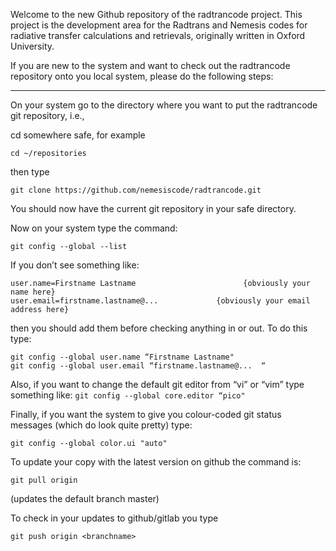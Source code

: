 Welcome to the new Github repository of the radtrancode project. This project is the development area for the Radtrans and Nemesis codes for radiative transfer calculations and retrievals, originally written in Oxford University.



If you are new to the system and want to check out the radtrancode repository onto you local system, please do the following steps: 

-------------------------

On your system go to the directory where you want to put the radtrancode git repository, i.e.,

cd somewhere safe, for example

```
cd ~/repositories
```

then type

```
git clone https://github.com/nemesiscode/radtrancode.git
```

You should now have the current git repository in your safe directory.

Now on your system type the command:

```
git config --global --list
```

If you don’t see something like:

```
user.name=Firstname Lastname						{obviously your name here}
user.email=firstname.lastname@...             {obviously your email address here}
```

then you should add them before checking anything in or out. To do this type:

```
git config --global user.name “Firstname Lastname" 
git config --global user.email “firstname.lastname@...  “ 
```

Also, if you want to change the default git editor from “vi” or “vim” type something like:
`git config --global core.editor “pico"`

Finally, if you want the system to give you colour-coded git status messages (which do look quite pretty) type:

```
git config --global color.ui "auto"
```

To update your copy with the latest version on github the command is:

```
git pull origin
```

(updates the default branch master)

To check in your updates to github/gitlab you type

```
git push origin <branchname>
```
